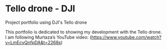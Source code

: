 # Tello drone - DJI
 
Project portfolio using DJI's Tello drone

This portfolio is dedicated to showing my development with the Tello drone.
I am following Murtaza’s YouTube video: (https://www.youtube.com/watch?v=LmEcyQnfpDA&t=2268s)
